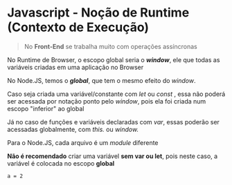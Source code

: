 # Javascript - Noção de Runtime (Contexto de Execução)

> No **Front-End** se trabalha muito com operações assíncronas



No Runtime de Browser, o escopo global seria o ***window***, ele que todas as variáveis criadas em uma aplicação no Browser

No Node.JS, temos o ***global***, que tem o mesmo efeito do *window*. 

Caso seja criada uma variável/constante com *let* ou *const* , essa não poderá ser acessada por notação ponto pelo *window*, pois ela foi criada num escopo "inferior" ao global

Já no caso de funções e variáveis declaradas com *var*, essas poderão ser acessadas globalmente, com *this.* ou *window.* 

Para o Node.JS, cada arquivo é um *module* diferente

**Não é recomendado** criar uma variável **sem var ou let**, pois neste caso, a variável é colocada no escopo **global**

```javasc
a = 2
```


